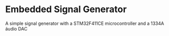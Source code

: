 # Embedded Signal Generator
A simple signal generator with a STM32F411CE microcontroller and a 1334A áudio DAC
